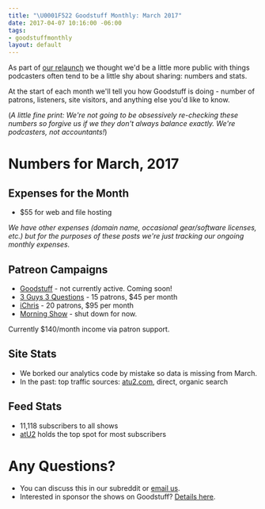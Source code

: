 ```yaml
---
title: "\U0001F522 Goodstuff Monthly: March 2017"
date: 2017-04-07 10:16:00 -06:00
tags:
- goodstuffmonthly
layout: default
---
```


As part of [our relaunch](https://goodstuff.fm/2017/03/11/goodstuff-v3/) we thought we'd be a little more public with things podcasters often tend to be a little shy about sharing: numbers and stats.

At the start of each month we'll tell you how Goodstuff is doing - number of patrons, listeners, site visitors, and anything else you'd like to know.

(*A little fine print: We're not going to be obsessively re-checking these numbers so forgive us if we they don't always balance exactly. We're podcasters, not accountants!*)

# Numbers for March, 2017

## Expenses for the Month
* $55 for web and file hosting

*We have other expenses (domain name, occasional gear/software licenses, etc.) but for the purposes of these posts we're just tracking our ongoing monthly expenses.*

## Patreon Campaigns
* [Goodstuff](https://www.patreon.com/goodstuff) - not currently active. Coming soon!
* [3 Guys 3 Questions](https://www.patreon.com/3g3q) - 15 patrons, $45 per month
* [iChris](https://www.patreon.com/ichris) - 20 patrons, $95 per month
* [Morning Show](https://www.patreon.com/morningshow) - shut down for now.

Currently $140/month income via patron support.

## Site Stats
* We borked our analytics code by mistake so data is missing from March.
* In the past: top traffic sources: [atu2.com](http://atu2.com), direct, organic search

## Feed Stats
* 11,118 subscribers to all shows
* [atU2](/atu2/) holds the top spot for most subscribers

# Any Questions?

* You can discuss this in our subreddit or <a href="mailto:contact@goodstuff.fm">email us</a>.
* Interested in sponsor the shows on Goodstuff? [Details here](https://goodstuff.fm/advertise/).